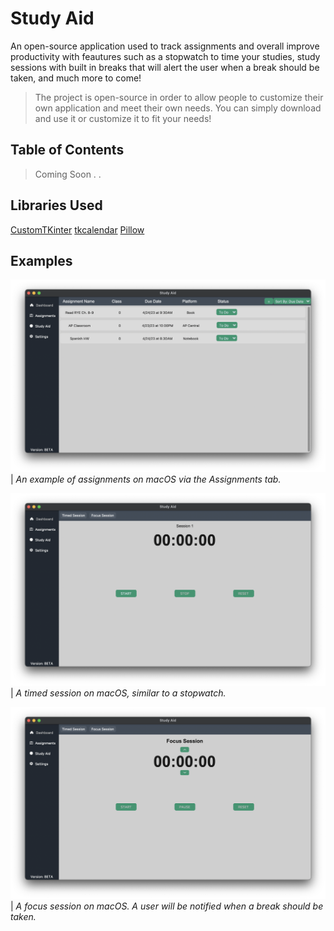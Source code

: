 # Study Aid
An open-source application used to track assignments and overall improve productivity with feautures such as a stopwatch to time your studies, study sessions with built in breaks that will alert the user when a break should be taken, and much more to come!
> The project is open-source in order to allow people to customize their own application and meet their own needs. You can simply download and use it or customize it to fit your needs!

## Table of Contents
> Coming Soon . .

## Libraries Used
[CustomTKinter](https://pypi.org/project/customtkinter/0.3/)
[tkcalendar](https://pypi.org/project/tkcalendar/)
[Pillow](https://pypi.org/project/Pillow/)

## Examples

![](examples/assignments.png)
| _An example of assignments on macOS via the Assignments tab._

![](examples/timed_session.png)
| _A timed session on macOS, similar to a stopwatch._

![](examples/focus_session.png)
| _A focus session on macOS. A user will be notified when a break should be taken._
